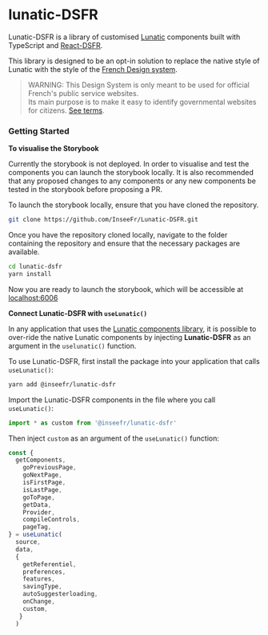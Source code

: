 # lunatic-DSFR

Lunatic-DSFR is a library of customised [Lunatic](https://github.com/InseeFr/Lunatic) components built with TypeScript and [React-DSFR](https://react-dsfr.etalab.studio/).

This library is designed to be an opt-in solution to replace the native style of Lunatic with the style of the [French Design system](https://systeme-de-design.gouv.fr/).

> WARNING: This Design System is only meant to be used for official French's public service websites.  
> Its main purpose is to make it easy to identify governmental websites for citizens. [See terms](https://www.systeme-de-design.gouv.fr/cgu/).

### Getting Started

**To visualise the Storybook**

Currently the storybook is not deployed. In order to visualise and test the components you can launch the storybook locally. It is also recommended that any proposed changes to any components or any new components be tested in the storybook before proposing a PR. 

To launch the storybook locally, ensure that you have cloned the repository. 
```bash
git clone https://github.com/InseeFr/Lunatic-DSFR.git
```

Once you have the repository cloned locally, navigate to the folder containing the repository and ensure that the necessary packages are available.

```bash
cd lunatic-dsfr
yarn install 
```

Now you are ready to launch the storybook, which will be accessible at [localhost:6006](http://localhost:6006/)


**Connect Lunatic-DSFR with `useLunatic()`**

In any application that uses the [Lunatic components library](https://github.com/InseeFr/Lunatic), it is possible to over-ride the native Lunatic components by injecting **Lunatic-DSFR** as an argument in the `uselunatic()` function. 

To use Lunatic-DSFR, first install the package into your application that calls `useLunatic()`:

```bash
yarn add @inseefr/lunatic-dsfr
```
Import the Lunatic-DSFR components in the file where you call `useLunatic()`: 

```js
import * as custom from '@inseefr/lunatic-dsfr'
```
 
Then inject `custom` as an argument of the `useLunatic()` function: 

```js
const {
  getComponents,
	goPreviousPage,
	goNextPage,
	isFirstPage,
	isLastPage,
	goToPage,
	getData,
	Provider,
	compileControls,
	pageTag,
} = useLunatic(
  source, 
  data, 
  {
    getReferentiel, 
    preferences, 
    features, 
    savingType, 
    autoSuggesterloading, 
    onChange, 
    custom, 
   }
  )
```

